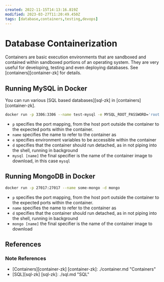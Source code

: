 ```yaml
---
created: 2022-11-15T14:13:16.819Z
modified: 2023-03-27T11:20:49.450Z
tags: [database,containers,testing,devops]
---
```

# Database Containerization

Containers are basic execution environments that
are sandboxed and contained within sandboxed portions of an operating system.
They are very useful for developing, testing and even deploying databases.
See [containers][container-zk] for details.

## Running MySQL in Docker

You can run various [SQL based databases][sql-zk] in [containers][container-zk].

```sh
docker run -p 3306:3306 --name test-mysql -e MYSQL_ROOT_PASSWORD='root' -d mysql
```

* `p` specifies the port mapping,
from the host port outside the container to the expected ports within the container.
* `name` specifies the name to refer to the container as
* `e` specifies environment variables to be accessible within the container
* `d` specifies that the container should run detached,
as in not piping into the shell, running in background
* `mysql [name]` the final specifier is the name of the container image to download,
in this case `mysql`

## Running MongoDB in Docker

```sh
docker run -p 27017:27017 --name some-mongo -d mongo
```

* `p` specifies the port mapping,
from the host port outside the container to the expected ports within the container.
* `name` specifies the name to refer to the container as
* `d` specifies that the container should run detached,
as in not piping into the shell, running in background
* `mongo [name]` the final specifier is the name of the container image to download

## References

### Note References

* [Containers][container-zk]
[container-zk]: ./container.md "Containers"
* [SQL][sql-zk]
[sql-zk]: ./sql.md "SQL"
